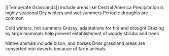 [[Temperate Grasslands]] include areas like Central America
Precipitation is highly seasonal
Dry winters and wet summers
Periodic droughts are common

Cold winters, hot summers
Grassy, adaptations for fire and drought
Grazing by large mammals help prevent establishment of woody shrubs and trees

Native animals include bison, and horses
Drier grassland areas are converted into deserts because of farm animals